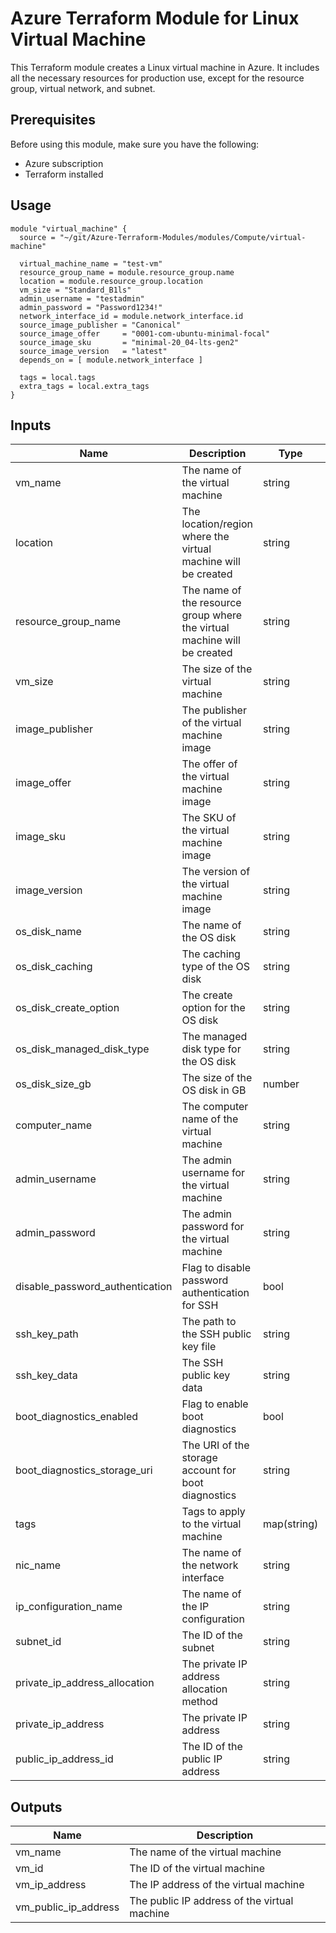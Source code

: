 # Azure Terraform Module for Linux Virtual Machine

This Terraform module creates a Linux virtual machine in Azure. It includes all the necessary resources for production use, except for the resource group, virtual network, and subnet.

## Prerequisites

Before using this module, make sure you have the following:

- Azure subscription
- Terraform installed

## Usage

```hcl
module "virtual_machine" {
  source = "~/git/Azure-Terraform-Modules/modules/Compute/virtual-machine"

  virtual_machine_name = "test-vm"
  resource_group_name = module.resource_group.name
  location = module.resource_group.location
  vm_size = "Standard_B1ls"
  admin_username = "testadmin"
  admin_password = "Password1234!"
  network_interface_id = module.network_interface.id
  source_image_publisher = "Canonical"
  source_image_offer     = "0001-com-ubuntu-minimal-focal"
  source_image_sku       = "minimal-20_04-lts-gen2"
  source_image_version   = "latest"
  depends_on = [ module.network_interface ]

  tags = local.tags
  extra_tags = local.extra_tags
}
```

## Inputs

| Name | Description | Type | Default | Required |
|------|-------------|------|---------|----------|
| vm_name | The name of the virtual machine | string | | yes |
| location | The location/region where the virtual machine will be created | string | | yes |
| resource_group_name | The name of the resource group where the virtual machine will be created | string | | yes |
| vm_size | The size of the virtual machine | string | | yes |
| image_publisher | The publisher of the virtual machine image | string | | yes |
| image_offer | The offer of the virtual machine image | string | | yes |
| image_sku | The SKU of the virtual machine image | string | | yes |
| image_version | The version of the virtual machine image | string | | yes |
| os_disk_name | The name of the OS disk | string | | yes |
| os_disk_caching | The caching type of the OS disk | string | | yes |
| os_disk_create_option | The create option for the OS disk | string | | yes |
| os_disk_managed_disk_type | The managed disk type for the OS disk | string | | yes |
| os_disk_size_gb | The size of the OS disk in GB | number | | yes |
| computer_name | The computer name of the virtual machine | string | | yes |
| admin_username | The admin username for the virtual machine | string | | yes |
| admin_password | The admin password for the virtual machine | string | | yes |
| disable_password_authentication | Flag to disable password authentication for SSH | bool | | yes |
| ssh_key_path | The path to the SSH public key file | string | | yes |
| ssh_key_data | The SSH public key data | string | | yes |
| boot_diagnostics_enabled | Flag to enable boot diagnostics | bool | | yes |
| boot_diagnostics_storage_uri | The URI of the storage account for boot diagnostics | string | | yes |
| tags | Tags to apply to the virtual machine | map(string) | | yes |
| nic_name | The name of the network interface | string | | yes |
| ip_configuration_name | The name of the IP configuration | string | | yes |
| subnet_id | The ID of the subnet | string | | yes |
| private_ip_address_allocation | The private IP address allocation method | string | | yes |
| private_ip_address | The private IP address | string | | yes |
| public_ip_address_id | The ID of the public IP address | string | | yes |

## Outputs

| Name | Description |
|------|-------------|
| vm_name | The name of the virtual machine |
| vm_id | The ID of the virtual machine |
| vm_ip_address | The IP address of the virtual machine |
| vm_public_ip_address | The public IP address of the virtual machine |
